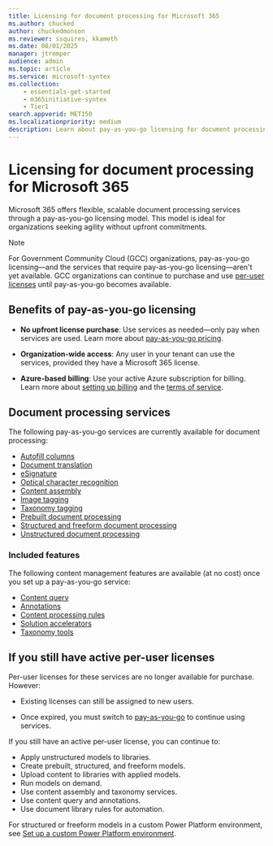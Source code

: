 ```yaml
---
title: Licensing for document processing for Microsoft 365
ms.author: chucked
author: chuckedmonson
ms.reviewer: ssquires, kkameth
ms.date: 08/01/2025
manager: jtremper
audience: admin
ms.topic: article
ms.service: microsoft-syntex
ms.collection: 
    - essentials-get-started
    - m365initiative-syntex
    - Tier1
search.appverid: MET150
ms.localizationpriority: medium
description: Learn about pay-as-you-go licensing for document processing for Microsoft 365.
---
```


# Licensing for document processing for Microsoft 365

Microsoft 365 offers flexible, scalable document processing services through a pay-as-you-go licensing model. This model is ideal for organizations seeking agility without upfront commitments.

> [!NOTE]
> For Government Community Cloud (GCC) organizations, pay-as-you-go licensing—and the services that require pay-as-you-go licensing—aren't yet available. GCC organizations can continue to purchase and use [per-user licenses](#if-you-still-have-active-per-user-licenses) until pay-as-you-go becomes available.

## Benefits of pay-as-you-go licensing

- **No upfront license purchase**: Use services as needed—only pay when services are used. Learn more about [pay-as-you-go pricing](syntex-pay-as-you-go-services.md).

- **Organization-wide access**: Any user in your tenant can use the services, provided they have a Microsoft 365 license.

- **Azure-based billing**: Use your active Azure subscription for billing. Learn more about [setting up billing](/microsoft-365/services/pay-as-you-go-setup) and the [terms of service](/legal/microsoft-365/microsoft-syntex-pay-as-you-go-terms).

## Document processing services

The following pay-as-you-go services are currently available for document processing:

- [Autofill columns](autofill-overview.md)
- [Document translation](translation-overview.md)
- [eSignature](esignature-overview.md)
- [Optical character recognition](ocr-overview.md)
- [Content assembly](content-assembly.md)
- [Image tagging](image-tagging-overview.md)
- [Taxonomy tagging](taxonomy-tagging-overview.md)
- [Prebuilt document processing](prebuilt-overview.md)
- [Structured and freeform document processing](form-processing-overview.md)
- [Unstructured document processing](document-understanding-overview.md)

<!---
**Video services**
- Video translation

**Storage services**
- Microsoft 365 Archive
- Microsoft 365 Backup

**Apps**
- SharePoint Embedded

--->

### Included features

The following content management features are available (at no cost) once you set up a pay-as-you-go service:

- [Content query](metadata-search.md)
- [Annotations](annotations.md)
- [Content processing rules](content-processing-overview.md)
- [Solution accelerators](site-templates.md)
- [Taxonomy tools](import-term-set-skos.md)

## If you still have active per-user licenses

Per-user licenses for these services are no longer available for purchase. However:

- Existing licenses can still be assigned to new users.

- Once expired, you must switch to [pay-as-you-go](syntex-azure-billing.md) to continue using services.

If you still have an active per-user license, you can continue to:

- Apply unstructured models to libraries.
- Create prebuilt, structured, and freeform models.
- Upload content to libraries with applied models.
- Run models on demand.
- Use content assembly and taxonomy services.
- Use content query and annotations.
- Use document library rules for automation.

For structured or freeform models in a custom Power Platform environment, see [Set up a custom Power Platform environment](structured-freeform-setup.md#set-up-a-custom-power-platform-environment).
